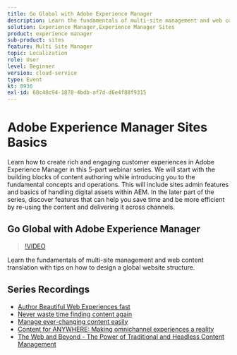 ```yaml
---
title: Go Global with Adobe Experience Manager
description: Learn the fundamentals of multi-site management and web content translation with tips on how to design a global website structure.
solution: Experience Manager,Experience Manager Sites
product: experience manager
sub-product: sites
feature: Multi Site Manager
topic: Localization
role: User
level: Beginner
version: cloud-service
type: Event
kt: 8936
exl-id: 68c48c94-1878-4bdb-af7d-d6e4f88f9315
---
```

# Adobe Experience Manager Sites Basics

Learn how to create rich and engaging customer experiences in Adobe Experience Manager in this 5-part webinar series. We will start with the building blocks of content authoring while introducing you to the fundamental concepts and operations. This will include sites admin features and basics of handling digital assets within AEM. In the later part of the series, discover features that can help you save time and be more efficient by re-using the content and delivering it across channels.

## Go Global with Adobe Experience Manager

>[!VIDEO](https://video.tv.adobe.com/v/336981/?quality=12&learn=on&hidetitle=true)

Learn the fundamentals of multi-site management and web content translation with tips on how to design a global website structure.

## Series Recordings

* [Author Beautiful Web Experiences fast](authoring-fundamentals.md)
* [Never waste time finding content again](media-library-administration.md)
* [Manage ever-changing content easily](collaboration-tools.md)
* [Content for ANYWHERE: Making omnichannel experiences a reality](omnichannel-experiences.md)
* [The Web and Beyond - The Power of Traditional and Headless Content Management](traditional-headless-content-management.md)
